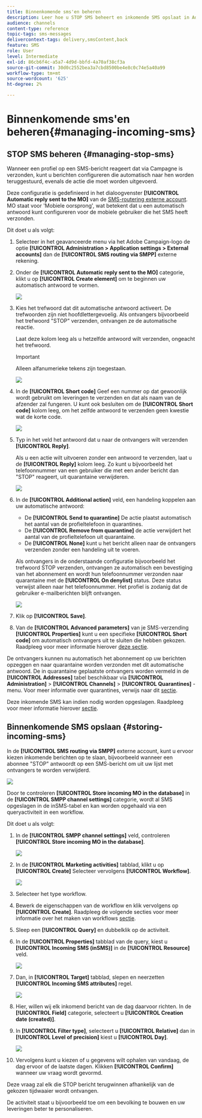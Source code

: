 ```yaml
---
title: Binnenkomende sms'en beheren
description: Leer hoe u STOP SMS beheert en inkomende SMS opslaat in Adobe Campaign.
audience: channels
content-type: reference
topic-tags: sms-messages
delivercontext-tags: delivery,smsContent,back
feature: SMS
role: User
level: Intermediate
exl-id: 86cb6f4c-a5a7-4d9d-bbfd-4a70af38cf3a
source-git-commit: 30d0c2552bea3a7cbd8500be4e8c0c74e5a40a99
workflow-type: tm+mt
source-wordcount: '625'
ht-degree: 2%

---
```


# Binnenkomende sms&#39;en beheren{#managing-incoming-sms}

## STOP SMS beheren {#managing-stop-sms}

Wanneer een profiel op een SMS-bericht reageert dat via Campagne is verzonden, kunt u berichten configureren die automatisch naar hen worden teruggestuurd, evenals de actie die moet worden uitgevoerd.

Deze configuratie is gedefinieerd in het dialoogvenster **[!UICONTROL Automatic reply sent to the MO]** van de [SMS-routering externe account](../../administration/using/configuring-sms-channel.md#defining-an-sms-routing). MO staat voor &#39;Mobiele oorsprong&#39;, wat betekent dat u een automatisch antwoord kunt configureren voor de mobiele gebruiker die het SMS heeft verzonden.

Dit doet u als volgt:

1. Selecteer in het geavanceerde menu via het Adobe Campaign-logo de optie **[!UICONTROL Administration > Application settings > External accounts]** dan de **[!UICONTROL SMS routing via SMPP]** externe rekening.
1. Onder de **[!UICONTROL Automatic reply sent to the MO]** categorie, klikt u op **[!UICONTROL Create element]** om te beginnen uw automatisch antwoord te vormen.

   ![](assets/sms_mo_1.png)

1. Kies het trefwoord dat dit automatische antwoord activeert. De trefwoorden zijn niet hoofdlettergevoelig. Als ontvangers bijvoorbeeld het trefwoord &quot;STOP&quot; verzenden, ontvangen ze de automatische reactie.

   Laat deze kolom leeg als u hetzelfde antwoord wilt verzenden, ongeacht het trefwoord.

   >[!IMPORTANT]
   >
   >Alleen alfanumerieke tekens zijn toegestaan.

   ![](assets/sms_mo_2.png)

1. In de **[!UICONTROL Short code]** Geef een nummer op dat gewoonlijk wordt gebruikt om leveringen te verzenden en dat als naam van de afzender zal fungeren. U kunt ook besluiten om de **[!UICONTROL Short code]** kolom leeg, om het zelfde antwoord te verzenden geen kwestie wat de korte code.

   ![](assets/sms_mo_4.png)

1. Typ in het veld het antwoord dat u naar de ontvangers wilt verzenden **[!UICONTROL Reply]**.

   Als u een actie wilt uitvoeren zonder een antwoord te verzenden, laat u de **[!UICONTROL Reply]** kolom leeg. Zo kunt u bijvoorbeeld het telefoonnummer van een gebruiker die met een ander bericht dan &quot;STOP&quot; reageert, uit quarantaine verwijderen.

   ![](assets/sms_mo_3.png)

1. In de **[!UICONTROL Additional action]** veld, een handeling koppelen aan uw automatische antwoord:

   * De **[!UICONTROL Send to quarantine]** De actie plaatst automatisch het aantal van de profieltelefoon in quarantines.
   * De **[!UICONTROL Remove from quarantine]** de actie verwijdert het aantal van de profieltelefoon uit quarantaine.
   * De **[!UICONTROL None]** kunt u het bericht alleen naar de ontvangers verzenden zonder een handeling uit te voeren.

   Als ontvangers in de onderstaande configuratie bijvoorbeeld het trefwoord STOP verzenden, ontvangen ze automatisch een bevestiging van het abonnement en wordt hun telefoonnummer verzonden naar quarantaine met de **[!UICONTROL On denylist]** status. Deze status verwijst alleen naar het telefoonnummer. Het profiel is zodanig dat de gebruiker e-mailberichten blijft ontvangen.

   ![](assets/sms_mo.png)

1. Klik op **[!UICONTROL Save]**.

1. Van de **[!UICONTROL Advanced parameters]** van je SMS-verzending **[!UICONTROL Properties]** kunt u een specifieke **[!UICONTROL Short code]** om automatisch ontvangers uit te sluiten die hebben gekozen. Raadpleeg voor meer informatie hierover [deze sectie](../../administration/using/configuring-sms-channel.md#configuring-sms-properties).

De ontvangers kunnen nu automatisch het abonnement op uw berichten opzeggen en naar quarantaine worden verzonden met dit automatische antwoord. De in quarantaine geplaatste ontvangers worden vermeld in de **[!UICONTROL Addresses]** tabel beschikbaar via **[!UICONTROL Administration]** > **[!UICONTROL Channels]** > **[!UICONTROL Quarantines]** -menu. Voor meer informatie over quarantines, verwijs naar dit [sectie](../../sending/using/understanding-quarantine-management.md).

Deze inkomende SMS kan indien nodig worden opgeslagen. Raadpleeg voor meer informatie hierover [sectie](#storing-incoming-sms).

## Binnenkomende SMS opslaan {#storing-incoming-sms}

In de **[!UICONTROL SMS routing via SMPP]** externe account, kunt u ervoor kiezen inkomende berichten op te slaan, bijvoorbeeld wanneer een abonnee &quot;STOP&quot; antwoordt op een SMS-bericht om uit uw lijst met ontvangers te worden verwijderd.

![](assets/sms_config_mo_1.png)

Door te controleren **[!UICONTROL Store incoming MO in the database]** in de **[!UICONTROL SMPP channel settings]** categorie, wordt al SMS opgeslagen in de inSMS-tabel en kan worden opgehaald via een queryactiviteit in een workflow.

Dit doet u als volgt:

1. In de **[!UICONTROL SMPP channel settings]** veld, controleren **[!UICONTROL Store incoming MO in the database]**.

   ![](assets/sms_config_mo_2.png)

1. In de **[!UICONTROL Marketing activities]** tabblad, klikt u op **[!UICONTROL Create]** Selecteer vervolgens **[!UICONTROL Workflow]**.

   ![](assets/sms_config_mo_3.png)

1. Selecteer het type workflow.
1. Bewerk de eigenschappen van de workflow en klik vervolgens op **[!UICONTROL Create]**. Raadpleeg de volgende secties voor meer informatie over het maken van workflows [sectie](../../automating/using/building-a-workflow.md).
1. Sleep een **[!UICONTROL Query]** en dubbelklik op de activiteit.
1. In de **[!UICONTROL Properties]** tabblad van de query, kiest u **[!UICONTROL Incoming SMS (inSMS)]** in de **[!UICONTROL Resource]** veld.

   ![](assets/sms_config_mo_4.png)

1. Dan, in **[!UICONTROL Target]** tabblad, slepen en neerzetten **[!UICONTROL Incoming SMS attributes]** regel.

   ![](assets/sms_config_mo_5.png)

1. Hier, willen wij elk inkomend bericht van de dag daarvoor richten. In de **[!UICONTROL Field]** categorie, selecteert u **[!UICONTROL Creation date (created)]**.
1. In **[!UICONTROL Filter type]**, selecteert u **[!UICONTROL Relative]** dan in **[!UICONTROL Level of precision]** kiest u **[!UICONTROL Day]**.

   ![](assets/sms_config_mo_6.png)

1. Vervolgens kunt u kiezen of u gegevens wilt ophalen van vandaag, de dag ervoor of de laatste dagen. Klikken **[!UICONTROL Confirm]** wanneer uw vraag wordt gevormd.

Deze vraag zal elk die STOP bericht terugwinnen afhankelijk van de gekozen tijdwaaier wordt ontvangen.

De activiteit staat u bijvoorbeeld toe om een bevolking te bouwen en uw leveringen beter te personaliseren.
